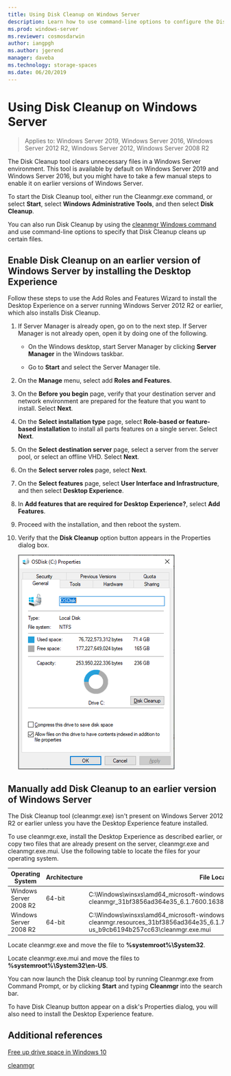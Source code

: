 ```yaml
---
title: Using Disk Cleanup on Windows Server
description: Learn how to use command-line options to configure the Disk Cleanup tool (Cleanmgr.exe) to automatically clean up certain files.
ms.prod: windows-server
ms.reviewer: cosmosdarwin
author: iangpgh
ms.author: jgerend
manager: daveba
ms.technology: storage-spaces
ms.date: 06/20/2019
---
```


# Using Disk Cleanup on Windows Server

> Applies to: Windows Server 2019, Windows Server 2016, Windows Server 2012 R2, Windows Server 2012, Windows Server 2008 R2

The Disk Cleanup tool clears unnecessary files in a Windows Server environment. This tool is available by default on Windows Server 2019 and Windows Server 2016, but you might have to take a few manual steps to enable it on earlier versions of Windows Server.

To start the Disk Cleanup tool, either run the Cleanmgr.exe command, or select **Start**, select **Windows Administrative Tools**, and then select **Disk Cleanup**.

You can also run Disk Cleanup by using the [cleanmgr Windows command](../../administration/windows-commands/cleanmgr.md) and use command-line options to specify that Disk Cleanup cleans up certain files.

## Enable Disk Cleanup on an earlier version of Windows Server by installing the Desktop Experience

Follow these steps to use the Add Roles and Features Wizard to install the Desktop Experience on a server running Windows Server 2012 R2 or earlier, which also installs Disk Cleanup.

1. If Server Manager is already open, go on to the next step. If Server Manager is not already open, open it by doing one of the following.

   - On the Windows desktop, start Server Manager by clicking **Server Manager** in the Windows taskbar.

   - Go to **Start** and select the Server Manager tile.

1. On the **Manage** menu, select add **Roles and Features**.

1. On the **Before you begin** page, verify that your destination server and network environment are prepared for the feature that you want to install. Select **Next**.

1. On the **Select installation type** page, select **Role-based or feature-based installation** to install all parts features on a single server. Select **Next**.

1. On the **Select destination server** page, select a server from the server pool, or select an offline VHD. Select **Next**.

1. On the **Select server roles** page, select **Next**.

1. On the **Select features** page, select **User Interface and Infrastructure**, and then select **Desktop Experience**.

1. In **Add features that are required for Desktop Experience?**, select **Add Features**.

1. Proceed with the installation, and then reboot the system.

1. Verify that the **Disk Cleanup** option button appears in the Properties dialog box.

   ![Disk Properties dialog with Disk Cleanup option](media/diskpropswcleanup.png)

## Manually add Disk Cleanup to an earlier version of Windows Server

The Disk Cleanup tool (cleanmgr.exe) isn't present on Windows Server 2012 R2 or earlier unless you have the Desktop Experience feature installed.

To use cleanmgr.exe, install the Desktop Experience as described earlier, or copy two files that are already present on the server, cleanmgr.exe and cleanmgr.exe.mui. Use the following table to locate the files for your operating system.

| Operating System  | Architecture  | File Location  |
| ----------------- | -------------- | --------------- |
| Windows Server 2008 R2 | 64-bit | C:\Windows\winsxs\amd64_microsoft-windows-cleanmgr_31bf3856ad364e35_6.1.7600.16385_none_c9392808773cd7da\cleanmgr.exe 
| Windows Server 2008 R2 | 64-bit | C:\Windows\winsxs\amd64_microsoft-windows-cleanmgr.resources_31bf3856ad364e35_6.1.7600.16385_en-us_b9cb6194b257cc63\cleanmgr.exe.mui |

Locate cleanmgr.exe and move the file to **%systemroot%\System32**.

Locate cleanmgr.exe.mui and move the files to **%systemroot%\System32\en-US**.

You can now launch the Disk cleanup tool by running Cleanmgr.exe from Command Prompt, or by clicking **Start** and typing **Cleanmgr** into the search bar.

To have Disk Cleanup button appear on a disk's Properties dialog, you will also need to install the Desktop Experience feature.

## Additional references

[Free up drive space in Windows 10](https://support.microsoft.com/en-us/help/12425/windows-10-free-up-drive-space)

[cleanmgr](../../administration/windows-commands/cleanmgr.md)
